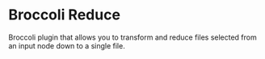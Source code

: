 # Broccoli Reduce
Broccoli plugin that allows you to transform and reduce files selected from an input node down to a single file.

